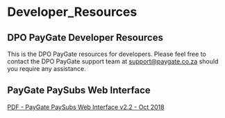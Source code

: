 # Developer_Resources
## DPO PayGate Developer Resources
This is the DPO PayGate resources for developers. Please feel free to contact the DPO PayGate support team at support@paygate.co.za should you require any assistance.

## PayGate PaySubs Web Interface
[PDF - PayGate PaySubs Web Interface v2.2 - Oct 2018](https://github.com/PayGate/Developer_Resources/raw/master/assets/PaySubs/PayGate_PaySubs_Web_Interface_v2.2_-_Oct_2018.pdf)

